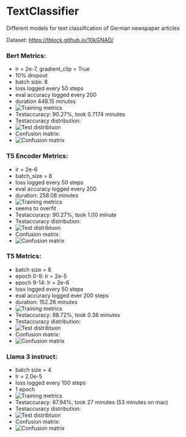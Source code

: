# TextClassifier
Different models for text classification of German newspaper articles

Dataset: https://tblock.github.io/10kGNAD/

### Bert Metrics:
* lr = 2e-7, gradient_clip = True
* 10% dropout
* batch size: 8
* loss logged every 50 steps
* eval accuracy logged every 200
* duration 448.15 minutes
* ![Training metrics](results/bert_results/metrics/graph_20_epochs.png)
* Testaccuracy: 90.27%, took 0.7174 minutes
* Testaccuracy distribution:
* ![Test distribtuon](results/bert_results/metrics/test_evaluation.png)
* Confusion matrix:
* ![Confusion matrix](results/bert_results/metrics/confusion_matrix.png)

### T5 Encoder Metrics:
* lr = 2e-6
* batch_size = 8
* loss logged every 50 steps
* eval accuracy logged every 200
* duration: 258.08 minutes
* ![Training metrics](results/t5_results/encoder/metrics/graph_10_epochs.png)
* seems to overfit
* Testaccuracy: 90.27%, took 1.00 minute
* Testaccuracy distribution:
* ![Test distribtuon](results/t5_results/encoder/metrics/test_evaluation.png)
* Confusion matrix:
* ![Confusion matrix](results/t5_results/encoder/metrics/confusion_matrix.png)


### T5 Metrics:
* batch size = 8
* epoch 0-9: lr = 2e-5
* epoch 9-14: lr = 2e-6
* loss logged every 50 steps
* eval accuracy logged ever 200 steps
* duration: 152.26 minutes
* ![Training metrics](results/t5_results/transformer/metrics/graph_15_epochs.png)
* Testaccuracy: 88.72%, took 0.38 minutes
* Testaccuracy distribution:
* ![Test distribtuon](results/t5_results/transformer/metrics/test_evaluation.png)
* Confusion matrix:
* ![Confusion matrix](results/t5_results/transformer/metrics/confusion_matrix.png)

### Llama 3 instruct:
* batch size = 4
* lr = 2.0e-5
* loss logged every 100 steps
* 1 epoch
* ![Training metrics](results/llama3_results/instruct/metrics/graph_1_epoch.png)
* Testaccuracy: 87.94%, took 27 minutes (53 minutes on mac)
* Testaccuracy distribution:
* ![Test distribtuon](results/llama3_results/instruct/metrics/test_evaluation.png)
* Confusion matrix:
* ![Confusion matrix](results/llama3_results/instruct/metrics/confusion_matrix.png)
